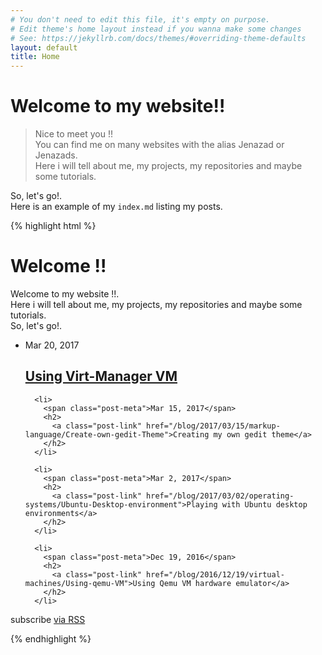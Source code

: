 ```yaml
---
# You don't need to edit this file, it's empty on purpose.
# Edit theme's home layout instead if you wanna make some changes
# See: https://jekyllrb.com/docs/themes/#overriding-theme-defaults
layout: default
title: Home
---
```

# Welcome to my website!!

>Nice to meet you !!  
>You can find me on many websites with the alias Jenazad or Jenazads.  
>Here i will tell about me, my projects, my repositories and maybe some tutorials.

So, let's go!.  
Here is an example of my `index.md` listing my posts.

{% highlight html %}
<div class="home">
  <h1 class="page-heading">Welcome !!</h1>
  <p>Welcome to my website !!.<br>
  Here i will tell about me, my projects, my repositories and maybe some tutorials.<br>
  So, let's go!.</p>
  <ul class="post-list">
    <li>
        <span class="post-meta">Mar 20, 2017</span>
        <h2>
          <a class="post-link" href="/blog/2017/03/20/virtual-machines/Using-Virt-Manager">Using Virt-Manager VM</a>
        </h2>
      </li>
    
      <li>
        <span class="post-meta">Mar 15, 2017</span>
        <h2>
          <a class="post-link" href="/blog/2017/03/15/markup-language/Create-own-gedit-Theme">Creating my own gedit theme</a>
        </h2>
      </li>
    
      <li>
        <span class="post-meta">Mar 2, 2017</span>
        <h2>
          <a class="post-link" href="/blog/2017/03/02/operating-systems/Ubuntu-Desktop-environment">Playing with Ubuntu desktop environments</a>
        </h2>
      </li>
    
      <li>
        <span class="post-meta">Dec 19, 2016</span>
        <h2>
          <a class="post-link" href="/blog/2016/12/19/virtual-machines/Using-qemu-VM">Using Qemu VM hardware emulator</a>
        </h2>
      </li>
  </ul>
  <p class="rss-subscribe">subscribe <a href="{{ "/feed.xml" | prepend: site.baseurl }}">via RSS</a></p>
</div>
{% endhighlight %}
